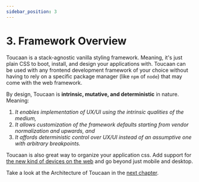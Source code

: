 ```yaml
---
sidebar_position: 3
---
```


# 3. Framework Overview

Toucaan is a stack-agnostic vanilla styling framework. Meaning, it's just plain CSS to boot, install, and design your applications with. Toucaan can be used with any frontend development framework of your choice without having to rely on a specific package manager (like `npm` of `node`) that may come with the web framework.

By design, Toucaan is **intrinsic, mutative, and deterministic** in nature. Meaning:

1. _It enables implementation of UX/UI using the intrinsic qualities of the medium,_
2. _It allows customization of the framework defaults starting from vendor normalization and upwards, and_
3. _It affords deterministic control over UX/UI instead of an assumptive one with arbitrary breakpoints._

Toucaan is also great way to organize your application css. Add support for [the new kind of devices on the web](https://bubblin.io/blog/the-new-landscape-of-the-web) and go beyond just mobile and desktop.

Take a look at the Architecture of Toucaan in the [next chapter](architecture.md).
